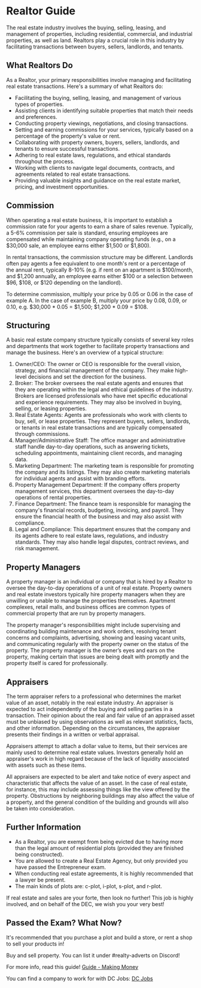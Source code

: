 # Realtor Guide

The real estate industry involves the buying, selling, leasing, and management of properties, including residential, commercial, and industrial properties, as well as land. Realtors play a crucial role in this industry by facilitating transactions between buyers, sellers, landlords, and tenants.

## What Realtors Do

As a Realtor, your primary responsibilities involve managing and facilitating real estate transactions. Here's a summary of what Realtors do:

- Facilitating the buying, selling, leasing, and management of various types of properties.
- Assisting clients in identifying suitable properties that match their needs and preferences.
- Conducting property viewings, negotiations, and closing transactions.
- Setting and earning commissions for your services, typically based on a percentage of the property's value or rent.
- Collaborating with property owners, buyers, sellers, landlords, and tenants to ensure successful transactions.
- Adhering to real estate laws, regulations, and ethical standards throughout the process.
- Working with clients to navigate legal documents, contracts, and agreements related to real estate transactions.
- Providing valuable insights and guidance on the real estate market, pricing, and investment opportunities.

## Commission

When operating a real estate business, it is important to establish a commission rate for your agents to earn a share of sales revenue. Typically, a 5-6% commission per sale is standard, ensuring employees are compensated while maintaining company operating funds (e.g., on a $30,000 sale, an employee earns either $1,500 or $1,800).

In rental transactions, the commission structure may be different. Landlords often pay agents a fee equivalent to one month's rent or a percentage of the annual rent, typically 8-10% (e.g. if rent on an apartment is $100/month, and $1,200 annually, an employee earns either $100 or a selection between $96, $108, or $120 depending on the landlord).

To determine commission, multiply your price by 0.05 or 0.06 in the case of example A. In the case of example B, multiply your price by 0.08, 0.09, or 0.10, e.g. $30,000 * 0.05 = $1,500; $1,200 * 0.09 = $108.

## Structuring

A basic real estate company structure typically consists of several key roles and departments that work together to facilitate property transactions and manage the business. Here's an overview of a typical structure:

1. Owner/CEO: The owner or CEO is responsible for the overall vision, strategy, and financial management of the company. They make high-level decisions and set the direction for the business.
2. Broker: The broker oversees the real estate agents and ensures that they are operating within the legal and ethical guidelines of the industry. Brokers are licensed professionals who have met specific educational and experience requirements. They may also be involved in buying, selling, or leasing properties.
3. Real Estate Agents: Agents are professionals who work with clients to buy, sell, or lease properties. They represent buyers, sellers, landlords, or tenants in real estate transactions and are typically compensated through commissions.
4. Manager/Administrative Staff: The office manager and administrative staff handle day-to-day operations, such as answering tickets, scheduling appointments, maintaining client records, and managing data.
5. Marketing Department: The marketing team is responsible for promoting the company and its listings. They may also create marketing materials for individual agents and assist with branding efforts.
6. Property Management Department: If the company offers property management services, this department oversees the day-to-day operations of rental properties.
7. Finance Department: The finance team is responsible for managing the company's financial records, budgeting, invoicing, and payroll. They ensure the financial health of the business and may also assist with compliance.
8. Legal and Compliance: This department ensures that the company and its agents adhere to real estate laws, regulations, and industry standards. They may also handle legal disputes, contract reviews, and risk management.

## Property Managers

A property manager is an individual or company that is hired by a Realtor to oversee the day-to-day operations of a unit of real estate. Property owners and real estate investors typically hire property managers when they are unwilling or unable to manage the properties themselves. Apartment complexes, retail malls, and business offices are common types of commercial property that are run by property managers.

The property manager's responsibilities might include supervising and coordinating building maintenance and work orders, resolving tenant concerns and complaints, advertising, showing and leasing vacant units, and communicating regularly with the property owner on the status of the property. The property manager is the owner’s eyes and ears on the property, making certain that issues are being dealt with promptly and the property itself is cared for professionally.

## Appraisers

The term appraiser refers to a professional who determines the market value of an asset, notably in the real estate industry. An appraiser is expected to act independently of the buying and selling parties in a transaction. Their opinion about the real and fair value of an appraised asset must be unbiased by using observations as well as relevant statistics, facts, and other information. Depending on the circumstances, the appraiser presents their findings in a written or verbal appraisal.

Appraisers attempt to attach a dollar value to items, but their services are mainly used to determine real estate values. Investors generally hold an appraiser's work in high regard because of the lack of liquidity associated with assets such as these items.

All appraisers are expected to be alert and take notice of every aspect and characteristic that affects the value of an asset. In the case of real estate, for instance, this may include assessing things like the view offered by the property. Obstructions by neighboring buildings may also affect the value of a property, and the general condition of the building and grounds will also be taken into consideration.

## Further Information

- As a Realtor, you are exempt from being evicted due to having more than the legal amount of residential plots (provided they are finished being constructed).
- You are allowed to create a Real Estate Agency, but only provided you have passed the Entrepreneur exam.
- When conducting real estate agreements, it is highly recommended that a lawyer be present.
- The main kinds of plots are: c-plot, i-plot, s-plot, and r-plot.

If real estate and sales are your forte, then look no further! This job is highly involved, and on behalf of the DEC, we wish you your very best!

## Passed the Exam? What Now?

It's recommended that you purchase a plot and build a store, or rent a shop to sell your products in!

Buy and sell property. You can list it under #realty-adverts on Discord!

For more info, read this guide! [Guide - Making Money](https://democracycraft.net/threads/making-money.1410/)

You can find a company to work for with DC Jobs: [DC Jobs](https://discord.gg/Q8rNjddjjh)

